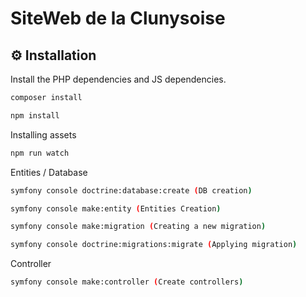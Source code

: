 # SiteWeb de la Clunysoise

⚙️ Installation
--------------

Install the PHP dependencies and JS dependencies.
```sh
composer install
```
```sh
npm install
```

Installing assets
```sh
npm run watch
```

Entities / Database
```sh
symfony console doctrine:database:create (DB creation)
```
```sh
symfony console make:entity (Entities Creation)
```
```sh
symfony console make:migration (Creating a new migration)
```
```sh
symfony console doctrine:migrations:migrate (Applying migration)
```

Controller
```sh
symfony console make:controller (Create controllers)
```
